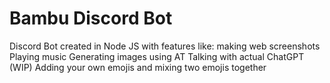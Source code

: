 # Bambu Discord Bot

Discord Bot created in Node JS with features like:
 making web screenshots
 Playing music
 Generating images using AT
 Talking with actual ChatGPT (WIP)
 Adding your own emojis and mixing two emojis together 
